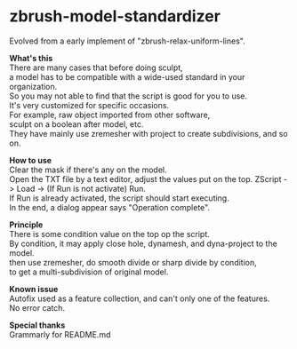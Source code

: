 # zbrush-model-standardizer
Evolved from a early implement of "zbrush-relax-uniform-lines".

**What's this**  
There are many cases that before doing sculpt,  
a model has to be compatible with a wide-used standard in your organization.  
So you may not able to find that the script is good for you to use.  
It's very customized for specific occasions.  
For example, raw object imported from other software,  
sculpt on a boolean after model, etc.  
They have mainly use zremesher with project to create subdivisions, and so on.  

**How to use**  
Clear the mask if there's any on the model.  
Open the TXT file by a text editor, adjust the values put on the top.
ZScript -> Load -> (If Run is not activate) Run.  
If Run is already activated, the script should start executing.  
In the end, a dialog appear says "Operation complete".  

**Principle**  
There is some condition value on the top op the script.  
By condition, it may apply close hole, dynamesh, and dyna-project to the model.  
then use zremesher, do smooth divide or sharp divide by condition,  
to get a multi-subdivision of original model.  

**Known issue**  
Autofix used as a feature collection, and can't only one of the features.  
No error catch.  

**Special thanks**  
Grammarly for README.md
